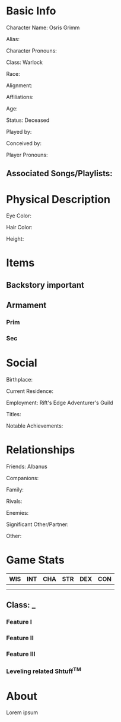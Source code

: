 # Basic Info
Character Name: Osris Grimm

Alias: 

Character Pronouns: 

Class: Warlock

Race: 

Alignment: 

Affiliations: 

Age: 

Status: Deceased

Played by:

Conceived by:

Player Pronouns: 

Associated Songs/Playlists:
 - 

# Physical Description
Eye Color: 

Hair Color: 

Height: 

# Items
## Backstory important

## Armament
### Prim

### Sec
# Social
Birthplace: 

Current Residence: 

Employment: Rift's Edge Adventurer's Guild

Titles: 

Notable Achievements:

# Relationships
Friends: Albanus

Companions: 

Family: 

Rivals: 

Enemies: 

Significant Other/Partner:

Other: 

# Game Stats
| WIS | INT | CHA | STR | DEX | CON |
| --- | --- | --- | --- | --- | --- |
|     |     |     |     |     |     |
|     |     |     |     |     |     |
## Class: _
### Feature I
### Feature II
### Feature III

### Leveling related Shtuff<sup>TM</sup>
# About
  Lorem ipsum

